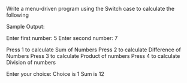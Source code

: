 Write a menu-driven program using the Switch case to calculate the following

Sample Output:

Enter first number: 5
Enter second number: 7

Press 1 to calculate Sum of Numbers
Press 2 to calculate Difference of Numbers
Press 3 to calculate Product of numbers
Press 4 to calculate Division of numbers

Enter your choice:
Choice is 1
Sum is 12
